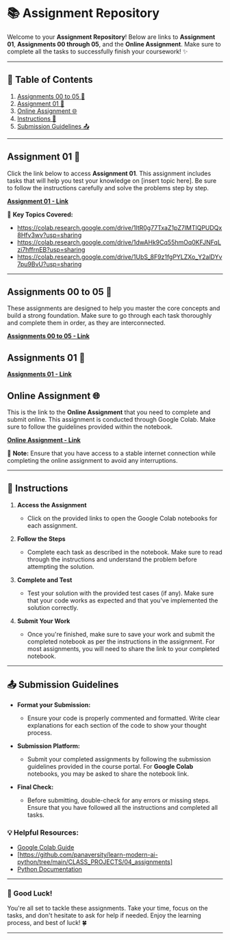 # 📚 Assignment Repository

Welcome to your **Assignment Repository**! Below are links to **Assignment 01**, **Assignments 00 through 05**, and the **Online Assignment**. Make sure to complete all the tasks to successfully finish your coursework! ✨

---

## 🚀 Table of Contents
1. [Assignments 00 to 05 🎯](https://colab.research.google.com/drive/1dwAHk9Cq55hmOq0KFJNFqLzi7hffrnEB?usp=sharing)
2. [Assignment 01 📖](https://colab.research.google.com/drive/1ltR0g77TxaZ1pZ7lMTlQPUDQx8Hfv3wv?usp=sharing)
3. [Online Assignment 🌐](https://colab.research.google.com/drive/1UbS_8F9z1fgPYLZXo_Y2alDYv7pu9BvU?usp=sharing)
4. [Instructions 📝](https://github.com/panaversity/learn-modern-ai-python/tree/main/CLASS_PROJECTS/04_assignments)
5. [Submission Guidelines 📤](https://docs.google.com/forms/d/e/1FAIpQLSfkeRuFVpEojUX4AcpdC6pwBPMxifFreCyR9--PCkqxHGNcDw/viewform?edit2=2_ABaOnudoGK_iPQdetGArPLxESGp5jje_S_SX7rBmUr1jAdjtGX_U60PbKJnIAgCWbg)

---

## Assignment 01 📖

Click the link below to access **Assignment 01**. This assignment includes tasks that will help you test your knowledge on [insert topic here]. Be sure to follow the instructions carefully and solve the problems step by step.

[**Assignment 01 - Link**](https://colab.research.google.com/drive/1ltR0g77TxaZ1pZ7lMTlQPUDQx8Hfv3wv?usp=sharing)

🔹 **Key Topics Covered:**
   
   - https://colab.research.google.com/drive/1ltR0g77TxaZ1pZ7lMTlQPUDQx8Hfv3wv?usp=sharing
   - https://colab.research.google.com/drive/1dwAHk9Cq55hmOq0KFJNFqLzi7hffrnEB?usp=sharing
   - https://colab.research.google.com/drive/1UbS_8F9z1fgPYLZXo_Y2alDYv7pu9BvU?usp=sharing

---

## Assignments 00 to 05 🎯

These assignments are designed to help you master the core concepts and build a strong foundation. Make sure to go through each task thoroughly and complete them in order, as they are interconnected.

[**Assignments 00 to 05 - Link**](https://colab.research.google.com/drive/1dwAHk9Cq55hmOq0KFJNFqLzi7hffrnEB?usp=sharing)


## Assignments 01 🎯

[**Assignments 01 - Link**](https://colab.research.google.com/drive/1ltR0g77TxaZ1pZ7lMTlQPUDQx8Hfv3wv?usp=sharing)


## Online Assignment 🌐

This is the link to the **Online Assignment** that you need to complete and submit online. This assignment is conducted through Google Colab. Make sure to follow the guidelines provided within the notebook.

[**Online Assignment - Link**](https://colab.research.google.com/drive/1UbS_8F9z1fgPYLZXo_Y2alDYv7pu9BvU?usp=sharing)

🌟 **Note:** Ensure that you have access to a stable internet connection while completing the online assignment to avoid any interruptions.

---

## 📝 Instructions

1. **Access the Assignment**  
   - Click on the provided links to open the Google Colab notebooks for each assignment.

2. **Follow the Steps**  
   - Complete each task as described in the notebook. Make sure to read through the instructions and understand the problem before attempting the solution.

3. **Complete and Test**  
   - Test your solution with the provided test cases (if any). Make sure that your code works as expected and that you've implemented the solution correctly.

4. **Submit Your Work**  
   - Once you're finished, make sure to save your work and submit the completed notebook as per the instructions in the assignment. For most assignments, you will need to share the link to your completed notebook.

---

## 📤 Submission Guidelines

- **Format your Submission:**
  - Ensure your code is properly commented and formatted. Write clear explanations for each section of the code to show your thought process.
  
- **Submission Platform:**
  - Submit your completed assignments by following the submission guidelines provided in the course portal. For **Google Colab** notebooks, you may be asked to share the notebook link.
  
- **Final Check:**
  - Before submitting, double-check for any errors or missing steps. Ensure that you have followed all the instructions and completed all tasks.



### 💡 Helpful Resources:

- [Google Colab Guide](https://colab.research.google.com/)
- [https://github.com/panaversity/learn-modern-ai-python/tree/main/CLASS_PROJECTS/04_assignments]
- [Python Documentation](https://docs.python.org/)


---

### 🎉 Good Luck!

You're all set to tackle these assignments. Take your time, focus on the tasks, and don't hesitate to ask for help if needed. Enjoy the learning process, and best of luck! 🍀

---
